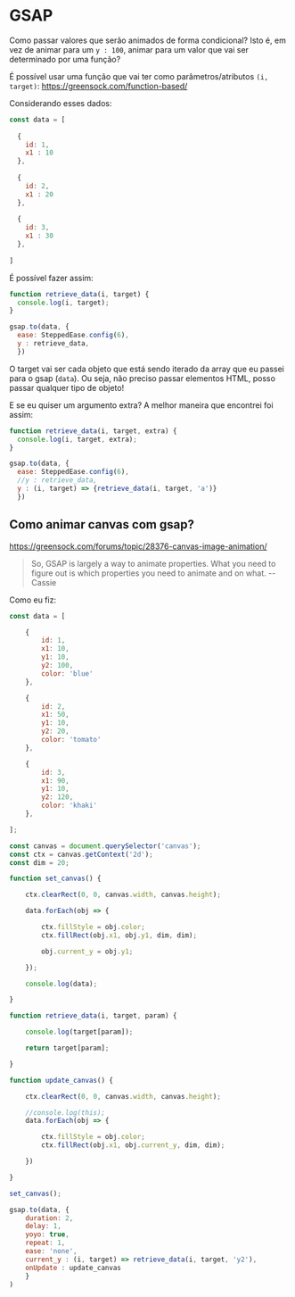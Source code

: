 # GSAP

Como passar valores que serão animados de forma condicional? Isto é, em vez de animar para um `y : 100`, animar para um valor que vai ser determinado por uma função?

É possível usar uma função que vai ter como parâmetros/atributos `(i, target)`: https://greensock.com/function-based/

Considerando esses dados: 

```js
const data = [
  
  {
    id: 1,
    x1 : 10 
  },
  
  {
    id: 2,
    x1 : 20 
  },
  
  {
    id: 3,
    x1 : 30 
  },
 
]
```

É possível fazer assim:

```js
function retrieve_data(i, target) {
  console.log(i, target);
}

gsap.to(data, {
  ease: SteppedEase.config(6),
  y : retrieve_data,
  })

```

O target vai ser cada objeto que está sendo iterado da array que eu passei para o gsap (`data`). Ou seja, não preciso passar elementos HTML, posso passar qualquer tipo de objeto!

E se eu quiser um argumento extra? A melhor maneira que encontrei foi assim:

```js 
function retrieve_data(i, target, extra) {
  console.log(i, target, extra);
}

gsap.to(data, {
  ease: SteppedEase.config(6),
  //y : retrieve_data,
  y : (i, target) => {retrieve_data(i, target, 'a')}
  })
```

## Como animar canvas com gsap?

https://greensock.com/forums/topic/28376-canvas-image-animation/

> So, GSAP is largely a way to animate properties. What you need to figure out is which properties you need to animate and on what.
-- Cassie

Como eu fiz:

```js
const data = [

    { 
        id: 1,
        x1: 10,
        y1: 10,
        y2: 100,
        color: 'blue'
    },

    { 
        id: 2,
        x1: 50,
        y1: 10,
        y2: 20,
        color: 'tomato'
    },

    { 
        id: 3,
        x1: 90,
        y1: 10,
        y2: 120,
        color: 'khaki'
    },

];

const canvas = document.querySelector('canvas');
const ctx = canvas.getContext('2d');
const dim = 20;

function set_canvas() {

    ctx.clearRect(0, 0, canvas.width, canvas.height);

    data.forEach(obj => {

        ctx.fillStyle = obj.color;
        ctx.fillRect(obj.x1, obj.y1, dim, dim);

        obj.current_y = obj.y1;

    });

    console.log(data);

}

function retrieve_data(i, target, param) {

    console.log(target[param]);

    return target[param];

}

function update_canvas() {

    ctx.clearRect(0, 0, canvas.width, canvas.height);

    //console.log(this);
    data.forEach(obj => {

        ctx.fillStyle = obj.color;
        ctx.fillRect(obj.x1, obj.current_y, dim, dim);

    })

}

set_canvas();

gsap.to(data, {
    duration: 2,
    delay: 1,
    yoyo: true,
    repeat: 1,
    ease: 'none',
    current_y : (i, target) => retrieve_data(i, target, 'y2'),
    onUpdate : update_canvas
    } 
)
```
